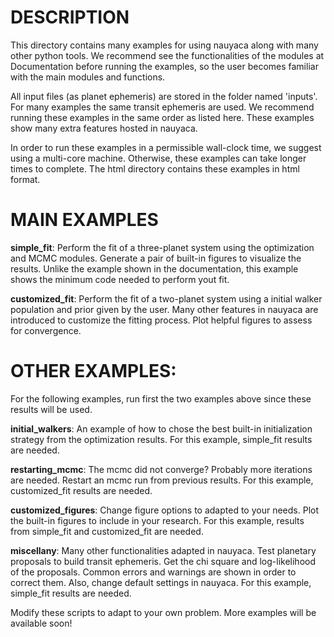 
# DESCRIPTION

This directory contains many examples for using nauyaca along with many other python tools. We recommend see the functionalities of the modules at Documentation before running the examples, so the user becomes familiar with the main modules and functions.

All input files (as planet ephemeris) are stored in the folder named 'inputs'. For many examples the same transit ephemeris are used. We recommend running these examples in the same order as listed here. These examples show many extra features hosted in nauyaca. 

In order to run these examples in a permissible wall-clock time, we suggest using a multi-core machine. Otherwise, these examples can take longer times to complete. The html directory contains these examples in html format.


# MAIN EXAMPLES

**simple_fit**: Perform the fit of a three-planet system using the optimization and MCMC modules. Generate a pair of built-in figures to visualize the results. Unlike the example shown in the documentation, this example shows the minimum code needed to perform yout fit.


**customized_fit**: Perform the fit of a two-planet system using a initial walker population and prior given by the user. Many other features in nauyaca are introduced to customize the fitting process. Plot helpful figures to assess for convergence.



# OTHER EXAMPLES:

For the following examples, run first the two examples above since these results will be used.


**initial_walkers**: An example of how to chose the best built-in initialization strategy from the optimization results. For this example, simple_fit results are needed.


**restarting_mcmc**: The mcmc did not converge? Probably more iterations are needed. Restart an mcmc run from previous results. For this example, customized_fit results are needed.


**customized_figures**: Change figure options to adapted to your needs.  Plot the built-in figures to include in your research. For this example, results from simple_fit and customized_fit are needed.


**miscellany**: Many other functionalities adapted in nauyaca. Test planetary proposals to build transit ephemeris. Get the chi square and log-likelihood of the proposals. Common errors and warnings are shown in order to correct them. Also, change default settings in nauyaca. For this example, simple_fit results are needed.




Modify these scripts to adapt to your own problem. More examples will be available soon!

